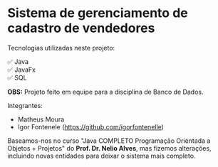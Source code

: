 # Sistema de gerenciamento de cadastro de vendedores
Tecnologias utilizadas neste projeto:

✅ Java  
✅ JavaFx  
✅ SQL  


**OBS:** Projeto feito em equipe para a disciplina de Banco de Dados. 

Integrantes: 
* Matheus Moura 
* Igor Fontenele (https://github.com/igorfontenelle)

Baseamos-nos no curso "Java COMPLETO Programação Orientada a Objetos + Projetos" do **Prof. Dr. Nelio Alves**, mas fizemos alterações, incluindo novas entidades para deixar o sistema mais completo.


